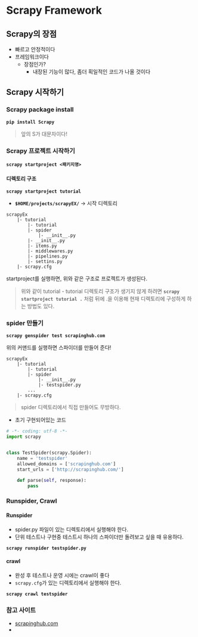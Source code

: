 # Scrapy Framework

## Scrapy의 장점

- 빠르고 안정적이다
- 프레임워크이다
  - 장점인가?
    - 내장된 기능이 많다, 좀더 획일적인 코드가 나올 것이다



## Scrapy 시작하기

### Scrapy package install

**`pip install Scrapy`**

> 앞의 S가 대문자이다!



### Scrapy 프로젝트 시작하기

**`scrapy startproject <패키지명>`**

#### 디렉토리 구조

**`scrapy startproject tutorial`**

- **`$HOME/projects/scrapyEX/`** -> 시작 디렉토리

```
scrapyEx
	|- tutorial 
		|- tutorial
        |- spider
        	|- __init__.py
        |- __init__.py
        |- items.py
        |- middlewares.py
        |- pipelines.py
        |- settins.py
	|- scrapy.cfg
```

startproject를 실행하면, 위와 같은 구조로 프로젝트가 생성된다.

> 위와 같이 tutorial - tutorial 디렉토리 구조가 생기지 않게 하려면 **`scrapy startproject tutorial .`** 처럼 뒤에 .을 이용해 현재 디렉토리에 구성하게 하는 방법도 있다.



### spider 만들기

**`scrapy genspider test scrapinghub.com`**

 위의 커맨드를 실행하면 스파이더를 만들어 준다!

```
scrapyEx
	|- tutorial 
		|- tutorial
        |- spider
        	|- __init__.py
        	|- testspider.py
        ...
	|- scrapy.cfg
```

> spider 디렉토리에서 직접 만들어도 무방하다.



- 초기 구현되어있는 코드

```python
# -*- coding: utf-8 -*-
import scrapy


class TestSpider(scrapy.Spider):
    name = 'testspider'
    allowed_domains = ['scrapinghub.com']
    start_urls = ['http://scrapinghub.com/']

    def parse(self, response):
        pass

```



### Runspider, Crawl

#### Runspider

- spider.py 파일이 있는 디렉토리에서 실행해야 한다.
- 단위 테스트나 구현중 테스트시 하나의 스파이더만 돌려보고 싶을 때 유용하다.



**`scrapy runspider testspider.py`**

#### crawl

- 완성 후 테스트나 운영 시에는 crawl이 좋다
- `scrapy.cfg`가 있는 디렉토리에서 실행해야 한다.



**`scrapy crawl testspider`**





### 참고 사이트

- [scrapinghub.com](scrapinghub.com/)
- 


